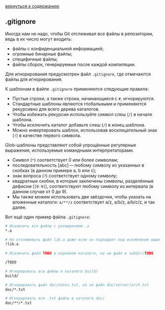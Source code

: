 [вернуться к содержанию](/readme.md)

## .gitignore


Иногда нам не надо, чтобы Git отслеживал все файлы в репозитории, ведь в их число могут входить: 
- файлы с конфиденциальной информацией;
- огромные бинарные файлы; 
- специфичные файлы;
- файлы сборок, генерируемые после каждой компиляции. 

Для игнорирования предусмотрен файл `.gitignore`, где отмечаются файлы для игнорирования. 

К шаблонам в файле `.gitignore` применяются следующие правила:
* Пустые строки, а также строки, начинающиеся с `#`, игнорируются.
* Стандартные шаблоны являются глобальными и применяются рекурсивно для всего дерева каталогов.
* Чтобы избежать рекурсии используйте символ слеш (`/`) в начале шаблона.
* Чтобы исключить каталог добавьте слеш (`/`) в конец шаблона.
* Можно инвертировать шаблон, использовав восклицательный знак (`!`) в качестве первого символа.

Glob-шаблоны представляют собой упрощённые регулярные выражения, используемые командными интерпретаторами. 
- Символ (`*`) соответствует 0 или более символам; 
- последовательность [abc] — любому символу из указанных в скобках (в данном примере a, b или c); 
- знак вопроса (`?`) соответствует одному символу; 
- квадратные скобки, в которые заключены символы, разделённые дефисом (`[0-9]`), соответствуют любому символу из интервала (в данном случае от 0 до 9). 
- Мы также можем использовать две звёздочки, чтобы указать на вложенные каталоги: `a/**/z` соответствует a/z, a/b/z, a/b/c/z, и так далее.

Вот ещё один пример файла `.gitignore`:

```bash =
# Исключить все файлы с расширением .a
*.a

# Но отслеживать файл lib.a даже если он подпадает под исключение выше
!lib.a
	
# Исключить файл TODO в корневом каталоге, но не файл в subdir/TODO

/TODO

# Игнорировать все файлы в каталоге build/
build/

# Игнорировать файл doc/notes.txt, но не файл doc/server/arch.txt
doc/*.txt

# Игнорировать все .txt файлы в каталоге doc/
doc/**/*.txt
```
